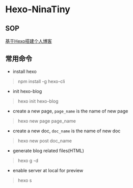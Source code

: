 # Hexo-NinaTiny

## SOP

[基于Hexo搭建个人博客](https://blog.csdn.net/yaorongke/article/details/119089190)

## 常用命令

+ install hexo
> npm install -g hexo-cli
+ init hexo-blog
> hexo init hexo-blog
+ create a new page, `page_name` is the name of new page
> hexo new page page_name
+ create a new doc, `doc_name` is the name of new doc
> hexo new post doc_name 
+ generate blog related files(HTML)
> hexo g -d
+ enable server at local for preview
> hexo s